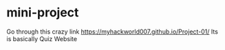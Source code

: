 # mini-project
Go through this crazy link https://myhackworld007.github.io/Project-01/
Its is basically  Quiz Website
